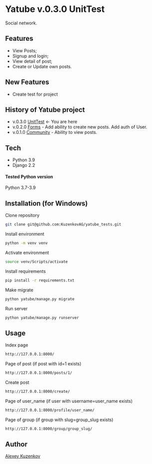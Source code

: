 # Yatube v.0.3.0 UnitTest
Social network. 


## Features
- View Posts;
- Signup and login;
- View detail of post;
- Create or Update own posts.

## New Features
- Create test for project



## History of Yatube project
- v.0.3.0 [UnitTest] <- You are here
- v.0.2.0 [Forms] - Add ability to create new posts. Add auth of User.
- v.0.1.0 [Community] - Ability to view posts.

## Tech
- Python 3.9
- Django 2.2

#### Tested Python version
Python 3.7-3.9


## Installation (for Windows)
Clone repository
```sh
git clone git@github.com:KuzenkovAG/yatube_tests.git
```
Install environment
```sh
python -m venv venv
```
Activate environment
```sh
source venv/Scripts/activate
```
Install requirements
```sh
pip install -r requirements.txt
```
Make migrate
```sh
python yatube/manage.py migrate
```
Run server
```sh
python yatube/manage.py runserver
```

## Usage
Index page
```sh
http://127.0.0.1:8000/
```

Page of post (if post with id=1 exists)
```sh
http://127.0.0.1:8000/posts/1/
```
Create post
```sh
http://127.0.0.1:8000/create/
```
Page of user_name (if user with username=user_name exists)
```sh
http://127.0.0.1:8000/profile/user_name/
```

Page of group (if group with slug=group_slug exists)
```sh
http://127.0.0.1:8000/group/group_slug/
```


## Author
[Alexey Kuzenkov]


   [Alexey Kuzenkov]: <https://github.com/KuzenkovAG>

   [UnitTest]: <https://github.com/KuzenkovAG/yatube_tests>
   [Forms]: <https://github.com/KuzenkovAG/yatube_forms>
   [Community]: <https://github.com/KuzenkovAG/yatube_community>
